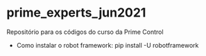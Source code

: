 # prime_experts_jun2021
Repositório para os códigos do curso da Prime Control

- Como instalar o robot framework: pip install -U robotframework
